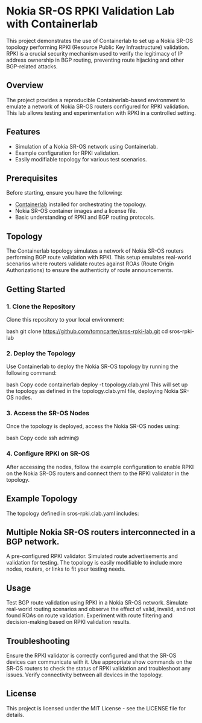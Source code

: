 # Nokia SR-OS RPKI Validation Lab with Containerlab

This project demonstrates the use of Containerlab to set up a Nokia SR-OS topology performing RPKI (Resource Public Key Infrastructure) validation. RPKI is a crucial security mechanism used to verify the legitimacy of IP address ownership in BGP routing, preventing route hijacking and other BGP-related attacks.

## Overview

The project provides a reproducible Containerlab-based environment to emulate a network of Nokia SR-OS routers configured for RPKI validation. This lab allows testing and experimentation with RPKI in a controlled setting.

## Features

- Simulation of a Nokia SR-OS network using Containerlab.
- Example configuration for RPKI validation.
- Easily modifiable topology for various test scenarios.
  
## Prerequisites

Before starting, ensure you have the following:

- [Containerlab](https://containerlab.srlinux.dev/) installed for orchestrating the topology.
- Nokia SR-OS container images and a license file.
- Basic understanding of RPKI and BGP routing protocols.

## Topology

The Containerlab topology simulates a network of Nokia SR-OS routers performing BGP route validation with RPKI. This setup emulates real-world scenarios where routers validate routes against ROAs (Route Origin Authorizations) to ensure the authenticity of route announcements.

## Getting Started

### 1. Clone the Repository
Clone this repository to your local environment:

bash
git clone https://github.com/tomncarter/sros-rpki-lab.git
cd sros-rpki-lab

### 2. Deploy the Topology
Use Containerlab to deploy the Nokia SR-OS topology by running the following command:

bash
Copy code
containerlab deploy -t topology.clab.yml
This will set up the topology as defined in the topology.clab.yml file, deploying Nokia SR-OS nodes.

### 3. Access the SR-OS Nodes
Once the topology is deployed, access the Nokia SR-OS nodes using:

bash
Copy code
ssh admin@<node-ip>

### 4. Configure RPKI on SR-OS
After accessing the nodes, follow the example configuration to enable RPKI on the Nokia SR-OS routers and connect them to the RPKI validator in the topology.

## Example Topology
The topology defined in sros-rpki.clab.yaml includes:

## Multiple Nokia SR-OS routers interconnected in a BGP network.
A pre-configured RPKI validator.
Simulated route advertisements and validation for testing.
The topology is easily modifiable to include more nodes, routers, or links to fit your testing needs.

## Usage
Test BGP route validation using RPKI in a Nokia SR-OS network.
Simulate real-world routing scenarios and observe the effect of valid, invalid, and not found ROAs on route validation.
Experiment with route filtering and decision-making based on RPKI validation results.

## Troubleshooting
Ensure the RPKI validator is correctly configured and that the SR-OS devices can communicate with it.
Use appropriate show commands on the SR-OS routers to check the status of RPKI validation and troubleshoot any issues.
Verify connectivity between all devices in the topology.

## License
This project is licensed under the MIT License - see the LICENSE file for details.

